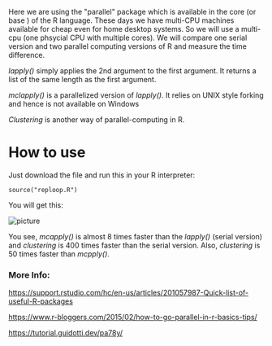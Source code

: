 Here we are using the "parallel" package which is available in the core (or base ) of the R language. These days we have multi-CPU machines
available for cheap even for home desktop systems. So we will use a multi-cpu (one phsycial CPU with multiple cores). We will compare one serial
version and two parallel computing versions of R and measure the time difference.

*lapply()* simply applies the 2nd argument to the first argument. It returns a list of the same length as the first argument.

*mclapply()* is a parallelized version of *lapply()*. It relies on UNIX style forking and hence is not available on Windows

*Clustering* is another way of parallel-computing in R.


# How to use

Just download the file and run this in your R interpreter:

`source("reploop.R")`

You will get this:

![picture](https://i.postimg.cc/jdLYRh2X/Screenshot-from-2020-10-20-13-03-11.png)

You see, *mcapply()* is almost 8 times faster than the *lapply()* (serial version)  and *clustering* is 400 times faster than the serial version. 
Also, *clustering* is 50 times faster than *mcpply()*.



### More Info:

https://support.rstudio.com/hc/en-us/articles/201057987-Quick-list-of-useful-R-packages

https://www.r-bloggers.com/2015/02/how-to-go-parallel-in-r-basics-tips/

https://tutorial.guidotti.dev/pa78y/
